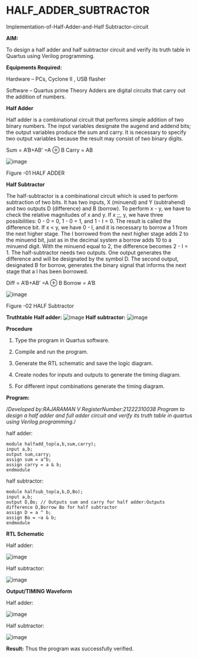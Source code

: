 # HALF_ADDER_SUBTRACTOR

Implementation-of-Half-Adder-and-Half Subtractor-circuit

**AIM:**

To design a half adder and half subtractor circuit and verify its truth table in Quartus using Verilog programming.

**Equipments Required:**

Hardware – PCs, Cyclone II , USB flasher 

Software – Quartus prime Theory Adders are digital circuits that carry out the addition of numbers.

**Half Adder**

Half adder is a combinational circuit that performs simple addition of two binary numbers. The input variables designate the augend and addend bits; the output variables produce the sum and carry. It is necessary to specify two output variables because the result may consist of two binary digits.

Sum = A’B+AB’ =A ⊕ B Carry = AB

![image](https://github.com/naavaneetha/HALF_ADDER_SUBTRACTOR/assets/154305477/bd4a0b2c-cdbc-4184-ab08-81578f121e1f)

Figure -01 HALF ADDER

**Half Subtractor**

The half-subtractor is a combinational circuit which is used to perform subtraction of two bits. It has two inputs, X (minuend) and Y (subtrahend) and two outputs D (difference) and B (borrow). To perform x - y, we have to check the relative magnitudes of x and y. If x ;;, y, we have three possibilities: 0 - 0 = 0, 1 - 0 = 1, and 1 - I = 0. The result is called the difference bit. If x < y, we have 0 - I, and it is necessary to borrow a 1 from the next higher stage. The I borrowed from the next higher stage adds 2 to the minuend bit, just as in the decimal system a borrow adds 10 to a minuend digit. With the minuend equal to 2, the difference becomes 2 - I = 1. The half-subtractor needs two outputs. One output generates the difference and will be designated by the symbol D. The second output, designated B for borrow, generates the binary signal that informs the next stage that a I has been borrowed. 

Diff = A’B+AB’ =A ⊕ B
Borrow = A’B

 ![image](https://github.com/naavaneetha/HALF_ADDER_SUBTRACTOR/assets/154305477/d76b099c-513f-4e7c-843a-e2fd028a531a)

Figure -02 HALF Subtractor

**Truthtable**
**Half adder:**
![image](https://github.com/Rajaraman77/HALF_ADDER_SUBTRACTOR/assets/150319383/6eb49eaf-3c7e-4c11-96fa-4ad43e98760b)
**Half subtractor:**
![image](https://github.com/Rajaraman77/HALF_ADDER_SUBTRACTOR/assets/150319383/5b8cd4c5-7b6d-4b05-8e7d-c92db391caf0)


**Procedure**

1.	Type the program in Quartus software.

2.	Compile and run the program.

3.	Generate the RTL schematic and save the logic diagram.

4.	Create nodes for inputs and outputs to generate the timing diagram.

5.	For different input combinations generate the timing diagram.


**Program:**

/*Developed by:RAJARAMAN V
RegisterNumber:21222310038
Program to design a half adder and full adder circuit and verify its truth table in quartus using Verilog programming.*/

half adder:
```
module halfadd_top(a,b,sum,carry);
input a,b;
output sum,carry; 
assign sum = a^b;
assign carry = a & b;
endmodule
```
half subtractor:
```
module halfsub_top(a,b,D,Bo);
input a,b;
output D,Bo; // Outputs sum and carry for half adder:Outputs difference D,Borrow Bo for half subtractor
assign D = a ^ b;
assign Bo = ~a & b;
endmodule
```
**RTL Schematic**

Half adder:

![image](https://github.com/Rajaraman77/HALF_ADDER_SUBTRACTOR/assets/150319383/87b45cfc-88ec-43a4-8264-713a4a3a13d9)

Half subtractor:

![image](https://github.com/Rajaraman77/HALF_ADDER_SUBTRACTOR/assets/150319383/b125452b-6619-4ff9-9653-404a8acea565)

**Output/TIMING Waveform**

Half adder:

![image](https://github.com/Rajaraman77/HALF_ADDER_SUBTRACTOR/assets/150319383/9a1be697-b18e-4593-85b1-457edb712a4e)

Half subtractor:

![image](https://github.com/Rajaraman77/HALF_ADDER_SUBTRACTOR/assets/150319383/4d0c8ef5-4704-462b-a95f-70aa8ee8aefd)

**Result:**
Thus the program was successfully verified.
